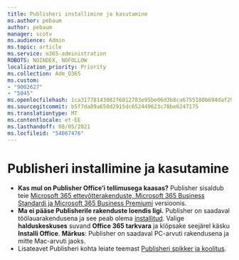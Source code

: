 ```yaml
---
title: Publisheri installimine ja kasutamine
ms.author: pebaum
author: pebaum
manager: scotv
ms.audience: Admin
ms.topic: article
ms.service: o365-administration
ROBOTS: NOINDEX, NOFOLLOW
localization_priority: Priority
ms.collection: Adm_O365
ms.custom:
- "9002627"
- "5045"
ms.openlocfilehash: 1ca31778143082f6012703e95be06d3b8ca6755180b694daf29f7fda0c64532f
ms.sourcegitcommit: b5f7da89a650d2915dc652449623c78be6247175
ms.translationtype: MT
ms.contentlocale: et-EE
ms.lasthandoff: 08/05/2021
ms.locfileid: "54067476"
---
```

# <a name="install-and-use-publisher"></a>Publisheri installimine ja kasutamine

- **Kas mul on Publisher Office’i tellimusega kaasas?** Publisher sisaldub teie [Microsoft 365 ettevõtterakenduste, Microsoft 365 Business Standardi ja Microsoft 365 Business Premiumi](https://products.office.com/compare-all-microsoft-office-products?activetab=tab:primaryr2) versioonis.
- **Ma ei pääse Publisherile rakenduste loendis ligi.**  Publisher on saadaval töölauarakendusena ja see peab olema [installitud](https://support.office.com/article/Install-Office-apps-from-Office-365-dcf2d841-dac7-455b-9a77-fc8f7ee92702). Valige **halduskeskuses** suvand **Office 365 tarkvara** ja klõpsake seejärel käsku **Installi Office**.  **Märkus**: Publisher on saadaval PC-arvuti rakendusena ja mitte Mac-arvuti jaoks.
- Lisateavet Publisheri kohta leiate teemast [Publisheri spikker ja koolitus](https://support.office.com/publisher).
